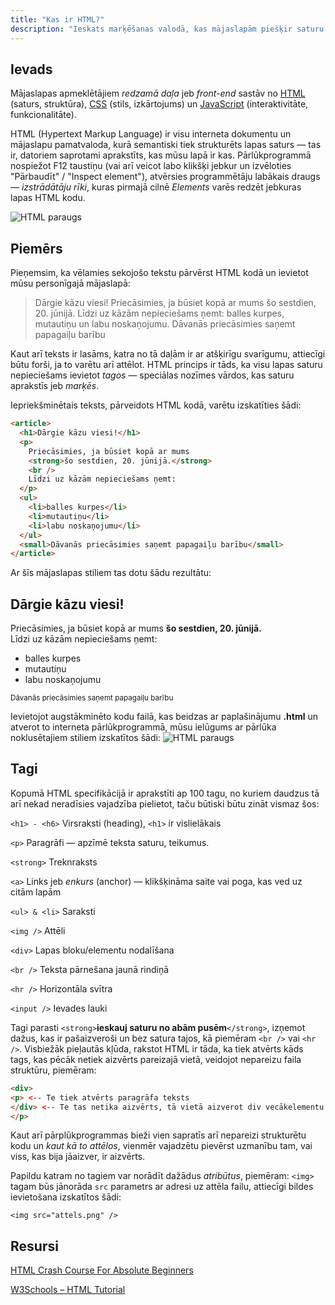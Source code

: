 ```yaml
---
title: "Kas ir HTML?"
description: "Ieskats marķēšanas valodā, kas mājaslapām piešķir saturu."
---
```


## Ievads

Mājaslapas apmeklētājiem _redzamā daļa_ jeb _front-end_ sastāv no [HTML](/html) (saturs, struktūra), [CSS](/css) (stils, izkārtojums) un [JavaScript](/javascript) (interaktivitāte, funkcionalitāte).

HTML (Hypertext Markup Language) ir visu interneta dokumentu un mājaslapu pamatvaloda, kurā semantiski tiek strukturēts lapas saturs — tas ir, datoriem saprotami aprakstīts, kas mūsu lapā ir kas. Pārlūkprogrammā nospiežot F12 taustiņu (vai arī veicot labo klikšķi jebkur un izvēloties "Pārbaudīt" / "Inspect element"), atvērsies programmētāju labākais draugs — _izstrādātāju rīki_, kuras pirmajā cilnē _Elements_ varēs redzēt jebkuras lapas HTML kodu.

![HTML paraugs](/img/html.png)

## Piemērs

Pieņemsim, ka vēlamies sekojošo tekstu pārvērst HTML kodā un ievietot mūsu personīgajā mājaslapā:

> Dārgie kāzu viesi!
> Priecāsimies, ja būsiet kopā ar mums šo sestdien, 20. jūnijā.
> Līdzi uz kāzām nepieciešams ņemt: balles kurpes, mutautiņu un labu noskaņojumu.
> Dāvanās priecāsimies saņemt papagaiļu barību

Kaut arī teksts ir lasāms, katra no tā daļām ir ar atšķirīgu svarīgumu, attiecīgi būtu forši, ja to varētu arī attēlot. HTML princips ir tāds, ka visu lapas saturu nepieciešams ievietot _tagos_ — speciālas nozīmes vārdos, kas saturu aprakstīs jeb _marķēs_.

Iepriekšminētais teksts, pārveidots HTML kodā, varētu izskatīties šādi:

```html
<article>
  <h1>Dārgie kāzu viesi!</h1>
  <p>
    Priecāsimies, ja būsiet kopā ar mums
    <strong>šo sestdien, 20. jūnijā.</strong>
    <br />
    Līdzi uz kāzām nepieciešams ņemt:
  </p>
  <ul>
    <li>balles kurpes</li>
    <li>mutautiņu</li>
    <li>labu noskaņojumu</li>
  </ul>
  <small>Dāvanās priecāsimies saņemt papagaiļu barību</small>
</article>
```

Ar šīs mājaslapas stiliem tas dotu šādu rezultātu:

<div class="tdbc-card tdbc-my-sm">
<article>
  <h1>Dārgie kāzu viesi!</h1>
  <p>
    Priecāsimies, ja būsiet kopā ar mums
    <strong>šo sestdien, 20. jūnijā.</strong>
    <br />
    Līdzi uz kāzām nepieciešams ņemt:
  </p>
  <ul>
    <li>balles kurpes</li>
    <li>mutautiņu</li>
    <li>labu noskaņojumu</li>
  </ul>
  <small>Dāvanās priecāsimies saņemt papagaiļu barību</small>
</article>
</div>

Ievietojot augstākminēto kodu failā, kas beidzas ar paplašinājumu **.html** un atverot to interneta pārlūkprogrammā, mūsu ielūgums ar pārlūka noklusētajiem stiliem izskatītos šādi:
![HTML paraugs](/img/html2.png)

## Tagi

Kopumā HTML specifikācijā ir aprakstīti ap 100 tagu, no kuriem daudzus tā arī nekad neradīsies vajadzība pielietot, taču būtiski būtu zināt vismaz šos:

`<h1> - <h6>` Virsraksti (heading), `<h1>` ir vislielākais

`<p>` Paragrāfi — apzīmē teksta saturu, teikumus.

`<strong>` Treknraksts

`<a>` Links jeb _enkurs_ (anchor) — klikšķināma saite vai poga, kas ved uz citām lapām

`<ul> & <li>` Saraksti

`<img />` Attēli

`<div>` Lapas bloku/elementu nodalīšana

`<br />` Teksta pārnešana jaunā rindiņā

`<hr />` Horizontāla svītra

`<input />` Ievades lauki

Tagi parasti `<strong>`**ieskauj saturu no abām pusēm**`</strong>`, izņemot dažus, kas ir pašaizveroši un bez satura tajos, kā piemēram `<br />` vai `<hr />`. Visbiežāk pieļautās kļūda, rakstot HTML ir tāda, ka tiek atvērts kāds tags, kas pēcāk netiek aizvērts pareizajā vietā, veidojot nepareizu faila struktūru, piemēram:

```html
<div>
<p> <-- Te tiek atvērts paragrāfa teksts
</div> <-- Te tas netika aizvērts, tā vietā aizverot div vecākelementu
</p>
```

Kaut arī pārplūkprogrammas bieži vien sapratīs arī nepareizi strukturētu kodu un _kaut kā to attēlos_, vienmēr vajadzētu pievērst uzmanību tam, vai viss, kas bija jāaizver, ir aizvērts.

Papildu katram no tagiem var norādīt dažādus _atribūtus_, piemēram: `<img>` tagam būs jānorāda `src` parametrs ar adresi uz attēla failu, attiecīgi bildes ievietošana izskatītos šādi:

`<img src="attels.png" />`

## Resursi

[HTML Crash Course For Absolute Beginners](https://www.youtube.com/watch?v=UB1O30fR-EE)

[W3Schools – HTML Tutorial](https://www.w3schools.com/html/default.asp)
